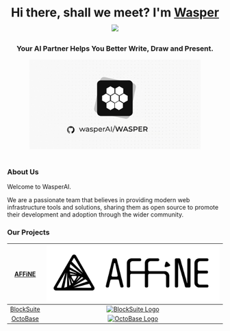 <h1 align="center">Hi there, shall we meet? I'm <a href="https://wasper.app/" target="_blank">Wasper</a> 
<img src="https://github.com/blackcater/blackcater/raw/main/images/Hi.gif" height="32"/></h1>
<h3 align="center">Your AI Partner Helps You Better Write, Draw and Present.</h3>

<div align="center">
<img src="https://github.com/WasperAI/.github/blob/main/images/cover.png"" width="400" alt="toEverything Logo" />
</div>

<h1 align="center"></h1>

### About Us

Welcome to WasperAI.

We are a passionate team that believes in providing modern web infrastructure tools and solutions, sharing them as open source to promote their development and adoption through the wider community.

### Our Projects

|   [AFFiNE]   |           <a href="https://github.com/toeverything/affine" target="blank"><picture style="width: 500px"><source media="(prefers-color-scheme: light)" srcset="images/affine-light-mode.svg" /><source media="(prefers-color-scheme: dark)" srcset="images/affine-dark-mode.svg" /><img src="images/affine-light-mode.svg" width="500" alt="AFFiNE Logo" /></picture></a>           |
| :----------: | :--------------------------------------------------------------------------------------------------------------------------------------------------------------------------------------------------------------------------------------------------------------------------------------------------------------------------------------------------------------------------------: |
| [BlockSuite] | <a href="https://github.com/toeverything/blocksuite" target="blank"><picture style="width: 500px"><source media="(prefers-color-scheme: light)" srcset="images/blocksuite-light-mode.svg" /><source media="(prefers-color-scheme: dark)" srcset="images/blocksuite-dark-mode.svg" /><img src="images/blocksuite-light-mode.svg" width="500" alt="BlockSuite Logo" /></picture></a> |
|  [OctoBase]  |      <a href="https://github.com/toeverything/octobase" target="blank"><picture style="width: 500px"><source media="(prefers-color-scheme: light)" srcset="images/octobase-light-mode.svg" /><source media="(prefers-color-scheme: dark)" srcset="images/octobase-dark-mode.svg" /><img src="images/octobase-light-mode.svg" width="500" alt="OctoBase Logo" /></picture></a>      |

[AFFiNE]: https://github.com/toeverything/affine
[BlockSuite]: https://github.com/toeverything/blocksuite
[OctoBase]: https://github.com/toeverything/octobase
